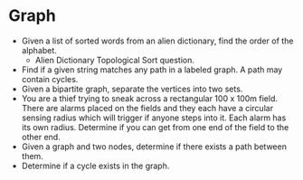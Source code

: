 # Graph

- Given a list of sorted words from an alien dictionary, find the order of the alphabet.
  - Alien Dictionary Topological Sort question.
- Find if a given string matches any path in a labeled graph. A path may contain cycles.
- Given a bipartite graph, separate the vertices into two sets.
- You are a thief trying to sneak across a rectangular 100 x 100m field. There are alarms placed on the fields and they each have a circular sensing radius which will trigger if anyone steps into it. Each alarm has its own radius. Determine if you can get from one end of the field to the other end.
- Given a graph and two nodes, determine if there exists a path between them.
- Determine if a cycle exists in the graph.
